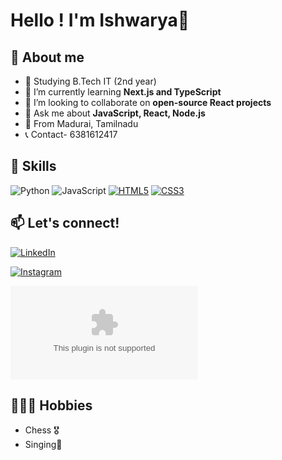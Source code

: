 # Hello ! I'm Ishwarya🤝
## 👤 About me
- 🔭 Studying B.Tech IT (2nd year)
- 🌱 I’m currently learning **Next.js and TypeScript**
- 👯 I’m looking to collaborate on **open-source React projects**
- 💬 Ask me about **JavaScript, React, Node.js**
- 📍 From Madurai, Tamilnadu
-  📞 Contact- 6381612417

## 🚀 Skills
![Python](https://img.shields.io/badge/-Python-333333?style=flat&logo=python)
![JavaScript](https://img.shields.io/badge/-JavaScript-333333?style=flat&logo=javascript)
[![HTML5](https://img.shields.io/badge/-HTML5-E34F26?style=flat&logo=html5&logoColor=white)](https://developer.mozilla.org/en-US/docs/Web/Guide/HTML/HTML5)
[![CSS3](https://img.shields.io/badge/-CSS3-1572B6?style=flat&logo=css3&logoColor=white)](https://developer.mozilla.org/en-US/docs/Web/CSS)

## 📫 Let's connect!
[![LinkedIn](https://img.shields.io/badge/-LinkedIn-0A66C2?style=flat&logo=linkedin&logoColor=white)](https://www.linkedin.com/in/your-username/)

[![Instagram](https://img.shields.io/badge/-Instagram-E4405F?style=flat&logo=instagram&logoColor=white)](https://www.instagram.com/yourusername/)

![Mail](ishwaryaseenivasan2006@gmail.com)


## 🏌🏻‍♀️ Hobbies
- Chess 🎖️
- Singing🎤
